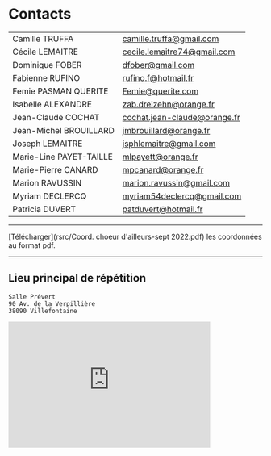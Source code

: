 # Contacts

|   |   |
|---|---|
| Camille TRUFFA 			| [camille.truffa@gmail.com](mailto:camille.truffa@gmail.com) | 
| Cécile LEMAITRE 			| [cecile.lemaitre74@gmail.com](mailto:cecile.lemaitre74@gmail.com) | 
| Dominique FOBER 			| [dfober@gmail.com](mailto:dfober@gmail.com) | 
| Fabienne RUFINO 			| [rufino.f@hotmail.fr](mailto:rufino.f@hotmail.fr) | 
| Femie PASMAN QUERITE 		| [Femie@querite.com](mailto:Femie@querite.com) | 
| Isabelle ALEXANDRE 		| [zab.dreizehn@orange.fr](mailto:zab.dreizehn@orange.fr) | 
| Jean-Claude COCHAT  		| [cochat.jean-claude@orange.fr](mailto:cochat.jean-claude@orange.fr) | 
| Jean-Michel BROUILLARD 	| [jmbrouillard@orange.fr](mailto:jmbrouillard@orange.fr) | 
| Joseph LEMAITRE 			| [jsphlemaitre@gmail.com](mailto:jsphlemaitre@gmail.com) | 
| Marie-Line PAYET-TAILLE 	| [mlpayett@orange.fr](mailto:mlpayett@orange.fr) | 
| Marie-Pierre CANARD 		| [mpcanard@orange.fr](mailto:mpcanard@orange.fr) | 
| Marion RAVUSSIN 			| [marion.ravussin@gmail.com](mailto:marion.ravussin@gmail.com) | 
| Myriam DECLERCQ 			| [myriam54declercq@gmail.com](mailto:myriam54declercq@gmail.com) | 
| Patricia DUVERT 			| [patduvert@hotmail.fr](mailto:patduvert@hotmail.fr) | 

-----

[Télécharger](rsrc/Coord. choeur d'ailleurs-sept 2022.pdf) les coordonnées au format pdf.

-----

## Lieu principal de répétition 

	Salle Prévert
	90 Av. de la Verpillière  
	38090 Villefontaine  

<iframe src="https://www.google.com/maps/embed?pb=!1m18!1m12!1m3!1d2790.682266875084!2d5.149727712880461!3d45.61702872310672!2m3!1f0!2f0!3f0!3m2!1i1024!2i768!4f13.1!3m3!1m2!1s0x47f4d28ca1f31199%3A0xfe777fbe396b78fd!2s90%20Av.%20de%20la%20Verpilli%C3%A8re%2C%2038090%20Villefontaine!5e0!3m2!1sfr!2sfr!4v1685254573828!5m2!1sfr!2sfr" width="400" height="250" style="border:0;" allowfullscreen="" loading="lazy" referrerpolicy="no-referrer-when-downgrade"></iframe>
